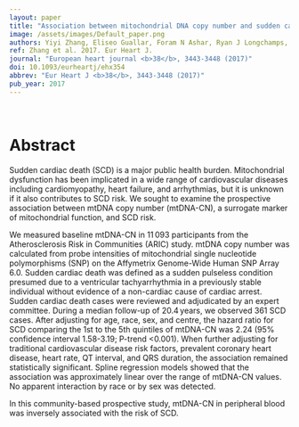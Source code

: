```yaml
---
layout: paper
title: "Association between mitochondrial DNA copy number and sudden cardiac death: findings from the Atherosclerosis Risk in Communities study (ARIC)."
image: /assets/images/Default_paper.png
authors: Yiyi Zhang, Eliseo Guallar, Foram N Ashar, Ryan J Longchamps, Christina A Castellani, John Lane, Megan L Grove, Josef Coresh, Nona Sotoodehnia, Leonard Ilkhanoff, Eric Boerwinkle, Nathan Pankratz, Dan E Arking
ref: Zhang et al. 2017. Eur Heart J.
journal: "European heart journal <b>38</b>, 3443-3448 (2017)"
doi: 10.1093/eurheartj/ehx354
abbrev: "Eur Heart J <b>38</b>, 3443-3448 (2017)"
pub_year: 2017
---
```


<br />
<div data-badge-popover="right" data-badge-type="donut" data-pmid="29020391" data-hide-no-mentions="true" class="altmetric-embed"></div>

# Abstract

Sudden cardiac death (SCD) is a major public health burden. Mitochondrial dysfunction has been implicated in a wide range of cardiovascular diseases including cardiomyopathy, heart failure, and arrhythmias, but it is unknown if it also contributes to SCD risk. We sought to examine the prospective association between mtDNA copy number (mtDNA-CN), a surrogate marker of mitochondrial function, and SCD risk.

We measured baseline mtDNA-CN in 11 093 participants from the Atherosclerosis Risk in Communities (ARIC) study. mtDNA copy number was calculated from probe intensities of mitochondrial single nucleotide polymorphisms (SNP) on the Affymetrix Genome-Wide Human SNP Array 6.0. Sudden cardiac death was defined as a sudden pulseless condition presumed due to a ventricular tachyarrhythmia in a previously stable individual without evidence of a non-cardiac cause of cardiac arrest. Sudden cardiac death cases were reviewed and adjudicated by an expert committee. During a median follow-up of 20.4 years, we observed 361 SCD cases. After adjusting for age, race, sex, and centre, the hazard ratio for SCD comparing the 1st to the 5th quintiles of mtDNA-CN was 2.24 (95% confidence interval 1.58-3.19; P-trend <0.001). When further adjusting for traditional cardiovascular disease risk factors, prevalent coronary heart disease, heart rate, QT interval, and QRS duration, the association remained statistically significant. Spline regression models showed that the association was approximately linear over the range of mtDNA-CN values. No apparent interaction by race or by sex was detected.

In this community-based prospective study, mtDNA-CN in peripheral blood was inversely associated with the risk of SCD.

